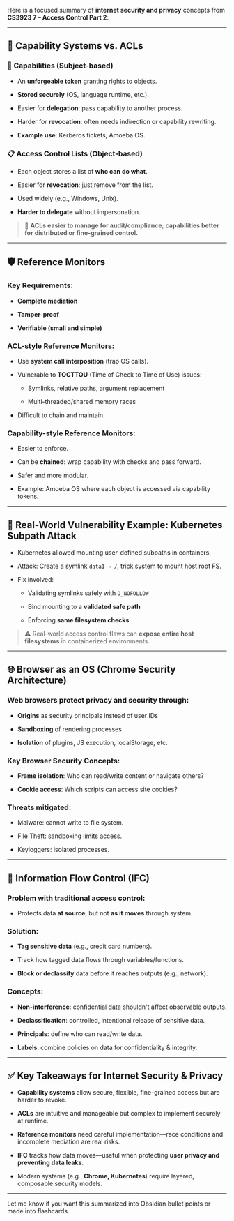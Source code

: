 Here is a focused summary of **internet security and privacy** concepts from **CS3923 7 – Access Control Part 2**:

---

## 🔐 **Capability Systems vs. ACLs**

### 🔑 Capabilities (Subject-based)

- An **unforgeable token** granting rights to objects.
    
- **Stored securely** (OS, language runtime, etc.).
    
- Easier for **delegation**: pass capability to another process.
    
- Harder for **revocation**: often needs indirection or capability rewriting.
    
- **Example use**: Kerberos tickets, Amoeba OS.
    

### 📋 Access Control Lists (Object-based)

- Each object stores a list of **who can do what**.
    
- Easier for **revocation**: just remove from the list.
    
- Used widely (e.g., Windows, Unix).
    
- **Harder to delegate** without impersonation.
    

> 🔁 **ACLs easier to manage for audit/compliance**; **capabilities better for distributed or fine-grained control.**

---

## 🛡️ **Reference Monitors**

### Key Requirements:

- **Complete mediation**
    
- **Tamper-proof**
    
- **Verifiable (small and simple)**
    

### ACL-style Reference Monitors:

- Use **system call interposition** (trap OS calls).
    
- Vulnerable to **TOCTTOU** (Time of Check to Time of Use) issues:
    
    - Symlinks, relative paths, argument replacement
        
    - Multi-threaded/shared memory races
        
- Difficult to chain and maintain.
    

### Capability-style Reference Monitors:

- Easier to enforce.
    
- Can be **chained**: wrap capability with checks and pass forward.
    
- Safer and more modular.
    
- Example: Amoeba OS where each object is accessed via capability tokens.
    

---

## 🧱 Real-World Vulnerability Example: **Kubernetes Subpath Attack**

- Kubernetes allowed mounting user-defined subpaths in containers.
    
- Attack: Create a symlink `data1 → /`, trick system to mount host root FS.
    
- Fix involved:
    
    - Validating symlinks safely with `O_NOFOLLOW`
        
    - Bind mounting to a **validated safe path**
        
    - Enforcing **same filesystem checks**
        

> ⚠️ Real-world access control flaws can **expose entire host filesystems** in containerized environments.

---

## 🌐 **Browser as an OS (Chrome Security Architecture)**

### Web browsers protect **privacy and security** through:

- **Origins** as security principals instead of user IDs
    
- **Sandboxing** of rendering processes
    
- **Isolation** of plugins, JS execution, localStorage, etc.
    

### Key Browser Security Concepts:

- **Frame isolation**: Who can read/write content or navigate others?
    
- **Cookie access**: Which scripts can access site cookies?
    

### Threats mitigated:

- Malware: cannot write to file system.
    
- File Theft: sandboxing limits access.
    
- Keyloggers: isolated processes.
    

---

## 🔄 **Information Flow Control (IFC)**

### Problem with traditional access control:

- Protects data **at source**, but not **as it moves** through system.
    

### Solution:

- **Tag sensitive data** (e.g., credit card numbers).
    
- Track how tagged data flows through variables/functions.
    
- **Block or declassify** data before it reaches outputs (e.g., network).
    

### Concepts:

- **Non-interference**: confidential data shouldn't affect observable outputs.
    
- **Declassification**: controlled, intentional release of sensitive data.
    
- **Principals**: define who can read/write data.
    
- **Labels**: combine policies on data for confidentiality & integrity.
    

---

## ✅ Key Takeaways for Internet Security & Privacy

- **Capability systems** allow secure, flexible, fine-grained access but are harder to revoke.
    
- **ACLs** are intuitive and manageable but complex to implement securely at runtime.
    
- **Reference monitors** need careful implementation—race conditions and incomplete mediation are real risks.
    
- **IFC** tracks how data moves—useful when protecting **user privacy and preventing data leaks**.
    
- Modern systems (e.g., **Chrome, Kubernetes**) require layered, composable security models.
    

---

Let me know if you want this summarized into Obsidian bullet points or made into flashcards.